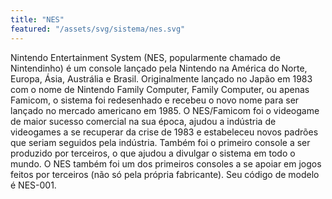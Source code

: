 ```yaml
---
title: "NES"
featured: "/assets/svg/sistema/nes.svg"
---
```

Nintendo Entertainment System (NES, popularmente chamado de Nintendinho) é um console lançado pela Nintendo na América do Norte, Europa, Ásia, Austrália e Brasil. Originalmente lançado no Japão em 1983 com o nome de Nintendo Family Computer, Family Computer, ou apenas Famicom, o sistema foi redesenhado e recebeu o novo nome para ser lançado no mercado americano em 1985. O NES/Famicom foi o videogame de maior sucesso comercial na sua época, ajudou a indústria de videogames a se recuperar da crise de 1983 e estabeleceu novos padrões que seriam seguidos pela indústria. Também foi o primeiro console a ser produzido por terceiros, o que ajudou a divulgar o sistema em todo o mundo. O NES também foi um dos primeiros consoles a se apoiar em jogos feitos por terceiros (não só pela própria fabricante). Seu código de modelo é NES-001.
